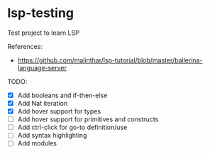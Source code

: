 # lsp-testing
Test project to learn LSP

References:
- https://github.com/malinthar/lsp-tutorial/blob/master/ballerina-language-server

TODO:
- [x] Add booleans and if-then-else
- [x] Add Nat iteration
- [x] Add hover support for types
- [ ] Add hover support for primitives and constructs
- [ ] Add ctrl-click for go-to definition/use
- [ ] Add syntax highlighting
- [ ] Add modules
